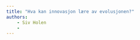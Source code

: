 ```yaml
---
title: "Hva kan innovasjon lære av evolusjonen?"
authors:
    - Siv Holen
    -                            
---
```


